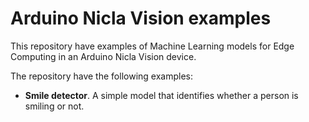 # Arduino Nicla Vision examples

This repository have examples of Machine Learning models for Edge Computing in an Arduino Nicla Vision device.

The repository have the following examples:

- **Smile detector**. A simple model that identifies whether a person is smiling or not.
